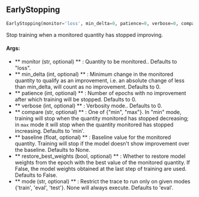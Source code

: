 ## EarlyStopping
```python
EarlyStopping(monitor='loss', min_delta=0, patience=0, verbose=0, compare='min', baseline=None, restore_best_weights=False, mode='eval')
```
Stop training when a monitored quantity has stopped improving.

#### Args:

* ** monitor (str, optional) ** :  Quantity to be monitored.. Defaults to "loss".
* ** min_delta (int, optional) ** :  Minimum change in the monitored quantity to qualify as an improvement, i.e. an        absolute change of less than min_delta, will count as no improvement. Defaults to 0.
* ** patience (int, optional) ** :  Number of epochs with no improvement after which training will be stopped. Defaults        to 0.
* ** verbose (int, optional) ** :  Verbosity mode.. Defaults to 0.
* ** compare (str, optional) ** :  One of {"min", "max"}. In "min" mode, training will stop when the quantity monitored        has stopped decreasing; in `max` mode it will stop when the quantity monitored has stopped increasing.        Defaults to 'min'.
* ** baseline (float, optional) ** :  Baseline value for the monitored quantity. Training will stop if the model doesn't        show improvement over the baseline. Defaults to None.
* ** restore_best_weights (bool, optional) ** :  Whether to restore model weights from the epoch with the best value of        the monitored quantity. If False, the model weights obtained at the last step of training are used.        Defaults to False.
* ** mode (str, optional) ** :  Restrict the trace to run only on given modes {'train', 'eval', 'test'}. None will always                execute. Defaults to 'eval'.
